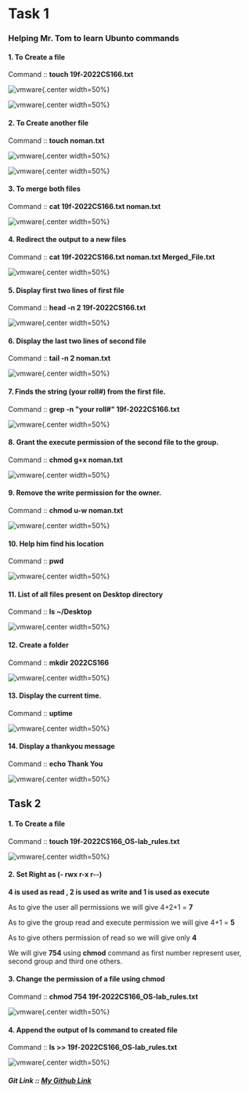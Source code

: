# Task 1

### Helping Mr. Tom to learn Ubunto commands

#### 1. To Create a file

Command  :: **touch 19f-2022CS166.txt**

![vmware](Images/1.PNG){.center width=50%}

![vmware](Images/2.PNG){.center width=50%}

#### 2. To Create another file

Command  :: **touch noman.txt**

![vmware](Images/3.PNG){.center width=50%}

![vmware](Images/4.PNG){.center width=50%}

#### 3. To merge both files

Command  :: **cat 19f-2022CS166.txt noman.txt**

![vmware](Images\5.PNG){.center width=50%}

#### 4. Redirect the output to a new files

Command  :: **cat 19f-2022CS166.txt noman.txt Merged_File.txt**

![vmware](Images\6.PNG){.center width=50%}

#### 5. Display first two lines of first file

Command  :: **head -n 2 19f-2022CS166.txt**

![vmware](Images\7.PNG){.center width=50%}

#### 6.  Display the last two lines of second file

Command  :: **tail -n 2 noman.txt**

![vmware](Images\8.PNG){.center width=50%}

#### 7.  Finds the string (your roll#) from the first file.

Command  :: **grep -n "your roll#" 19f-2022CS166.txt**

![vmware](Images\9.PNG){.center width=50%}

#### 8.  Grant the execute permission of the second file to the group. 

Command  :: **chmod g+x noman.txt**

![vmware](Images\10.PNG){.center width=50%}

#### 9.  Remove the write permission for the owner.

Command  :: **chmod u-w noman.txt**

![vmware](Images\11.PNG){.center width=50%}

#### 10.  Help him find his location

Command  :: **pwd**

![vmware](Images\12.PNG){.center width=50%}

#### 11.  List of all files present on Desktop directory

Command  :: **ls ~/Desktop**

![vmware](Images\13.PNG){.center width=50%}

#### 12.  Create a folder

Command  :: **mkdir 2022CS166**

![vmware](Images\14.PNG){.center width=50%}

#### 13.  Display the current time.

Command  :: **uptime**

![vmware](Images\15.PNG){.center width=50%}

#### 14.  Display a thankyou message

Command  :: **echo Thank You**

![vmware](Images\16.PNG){.center width=50%}

## Task 2

#### 1. To Create a file

Command  :: **touch 19f-2022CS166_OS-lab_rules.txt**

![vmware](Images\17.PNG){.center width=50%}

#### 2. Set Right as (- rwx r-x r--)

**4 is used as read , 2 is used as write and 1 is used as execute**

As to give the user all permissions we will give 4+2+1 = **7**

As to give the group read and execute permission we will give 4+1 = **5**

As to give others permission of read so we will give only **4**

We will give **754** using **chmod** command as first number represent user, second group and third one others.

#### 3.  Change the permission of a file using chmod

Command  :: **chmod 754 19f-2022CS166_OS-lab_rules.txt**

![vmware](Images\18.PNG){.center width=50%}

#### 4.  Append the output of ls command to created file

Command  :: **ls >> 19f-2022CS166_OS-lab_rules.txt**

![vmware](Images\19.PNG){.center width=50%}

##### Git Link :: [My Github Link](https://github.com/NomanAli42856/4th_Semester/tree/main/OS/InstallWindows)
